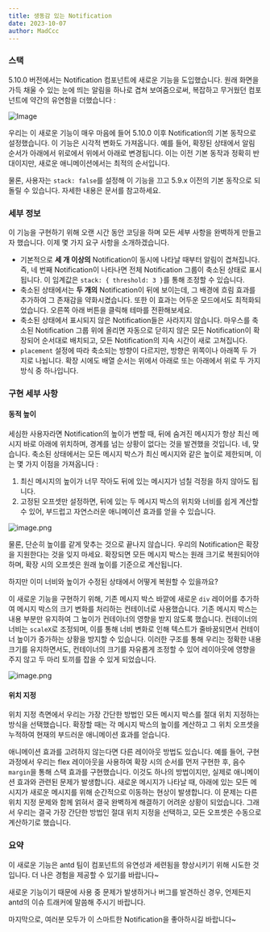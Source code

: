 ```yaml
---
title: 생동감 있는 Notification
date: 2023-10-07
author: MadCcc
---
```


### 스택

5.10.0 버전에서는 Notification 컴포넌트에 새로운 기능을 도입했습니다. 원래 화면을 가득 채울 수 있는 눈에 띄는 알림을 하나로 겹쳐 보여줌으로써, 복잡하고 무거웠던 컴포넌트에 약간의 유연함을 더했습니다 :

![Image](https://mdn.alipayobjects.com/huamei_7uahnr/afts/img/A*ZAFSQ60WMVEAAAAAAAAAAAAADrJ8AQ/original)

우리는 이 새로운 기능이 매우 마음에 들어 5.10.0 이후 Notification의 기본 동작으로 설정했습니다. 이 기능은 시각적 변화도 가져옵니다. 예를 들어, 확장된 상태에서 알림 순서가 아래에서 위로에서 위에서 아래로 변경됩니다. 이는 이전 기본 동작과 정확히 반대이지만, 새로운 애니메이션에서는 최적의 순서입니다.

물론, 사용자는 `stack: false`를 설정해 이 기능을 끄고 5.9.x 이전의 기본 동작으로 되돌릴 수 있습니다. 자세한 내용은 문서를 참고하세요.

### 세부 정보

이 기능을 구현하기 위해 오랜 시간 동안 코딩을 하며 모든 세부 사항을 완벽하게 만들고자 했습니다. 이제 몇 가지 요구 사항을 소개하겠습니다.

- 기본적으로 **세 개 이상의** Notification이 동시에 나타날 때부터 알림이 겹쳐집니다. 즉, 네 번째 Notification이 나타나면 전체 Notification 그룹이 축소된 상태로 표시됩니다. 이 임계값은 `stack: { threshold: 3 }`를 통해 조정할 수 있습니다.
- 축소된 상태에서는 **두 개의** Notification이 뒤에 보이는데, 그 배경에 흐림 효과를 추가하여 그 존재감을 약화시켰습니다. 또한 이 효과는 어두운 모드에서도 최적화되었습니다. 오른쪽 아래 버튼을 클릭해 테마를 전환해보세요.
- 축소된 상태에서 표시되지 않은 Notification들은 사라지지 않습니다. 마우스를 축소된 Notification 그룹 위에 올리면 자동으로 닫히지 않은 모든 Notification이 확장되어 순서대로 배치되고, 모든 Notification의 지속 시간이 새로 고쳐집니다.
- `placement` 설정에 따라 축소되는 방향이 다르지만, 방향은 위쪽이나 아래쪽 두 가지로 나뉩니다. 확장 시에도 배열 순서는 위에서 아래로 또는 아래에서 위로 두 가지 방식 중 하나입니다.

### 구현 세부 사항

#### 동적 높이

세심한 사용자라면 Notification의 높이가 변할 때, 뒤에 숨겨진 메시지가 항상 최신 메시지 바로 아래에 위치하며, 경계를 넘는 상황이 없다는 것을 발견했을 것입니다. 네, 맞습니다. 축소된 상태에서는 모든 메시지 박스가 최신 메시지와 같은 높이로 제한되며, 이는 몇 가지 이점을 가져옵니다 :

1. 최신 메시지의 높이가 너무 작아도 뒤에 있는 메시지가 넘칠 걱정을 하지 않아도 됩니다.
2. 고정된 오프셋만 설정하면, 뒤에 있는 두 메시지 박스의 위치와 너비를 쉽게 계산할 수 있어, 부드럽고 자연스러운 애니메이션 효과를 얻을 수 있습니다.

![image.png](https://mdn.alipayobjects.com/huamei_7uahnr/afts/img/A*GmNORZEAwiUAAAAAAAAAAAAADrJ8AQ/original)

물론, 단순히 높이를 같게 맞추는 것으로 끝나지 않습니다. 우리의 Notification은 확장을 지원한다는 것을 잊지 마세요. 확장되면 모든 메시지 박스는 원래 크기로 복원되어야 하며, 확장 시의 오프셋은 원래 높이를 기준으로 계산됩니다.

하지만 이미 너비와 높이가 수정된 상태에서 어떻게 복원할 수 있을까요?

이 새로운 기능을 구현하기 위해, 기존 메시지 박스 바깥에 새로운 `div` 레이어를 추가하여 메시지 박스의 크기 변화를 처리하는 컨테이너로 사용했습니다. 기존 메시지 박스는 내용 부분만 유지하여 그 높이가 컨테이너의 영향을 받지 않도록 했습니다. 컨테이너의 너비는 `scaleX`로 조정되며, 이를 통해 너비 변화로 인해 텍스트가 줄바꿈되면서 컨테이너 높이가 증가하는 상황을 방지할 수 있습니다. 이러한 구조를 통해 우리는 정확한 내용 크기를 유지하면서도, 컨테이너의 크기를 자유롭게 조정할 수 있어 레이아웃에 영향을 주지 않고 두 마리 토끼를 잡을 수 있게 되었습니다.

![image.png](https://mdn.alipayobjects.com/huamei_7uahnr/afts/img/A*1cZGRKgxucsAAAAAAAAAAAAADrJ8AQ/original)

#### 위치 지정

위치 지정 측면에서 우리는 가장 간단한 방법인 모든 메시지 박스를 절대 위치 지정하는 방식을 선택했습니다. 확장할 때는 각 메시지 박스의 높이를 계산하고 그 위치 오프셋을 누적하여 현재의 부드러운 애니메이션 효과를 얻습니다.

애니메이션 효과를 고려하지 않는다면 다른 레이아웃 방법도 있습니다. 예를 들어, 구현 과정에서 우리는 flex 레이아웃을 사용하여 확장 시의 순서를 먼저 구현한 후, 음수 `margin`을 통해 스택 효과를 구현했습니다. 이것도 하나의 방법이지만, 실제로 애니메이션 효과와 관련된 문제가 발생합니다. 새로운 메시지가 나타날 때, 아래에 있는 모든 메시지가 새로운 메시지를 위해 순간적으로 이동하는 현상이 발생합니다. 이 문제는 다른 위치 지정 문제와 함께 얽혀서 결국 완벽하게 해결하기 어려운 상황이 되었습니다. 그래서 우리는 결국 가장 간단한 방법인 절대 위치 지정을 선택하고, 모든 오프셋은 수동으로 계산하기로 했습니다.

### 요약

이 새로운 기능은 antd 팀이 컴포넌트의 유연성과 세련됨을 향상시키기 위해 시도한 것입니다. 더 나은 경험을 제공할 수 있기를 바랍니다~

새로운 기능이기 때문에 사용 중 문제가 발생하거나 버그를 발견하신 경우, 언제든지 antd의 이슈 트래커에 말씀해 주시기 바랍니다.

마지막으로, 여러분 모두가 이 스마트한 Notification을 좋아하시길 바랍니다~
